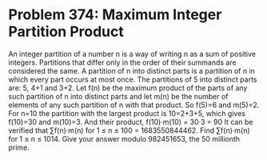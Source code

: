 # Problem 374: Maximum Integer Partition Product
An integer partition of a number n is a way of writing n as a sum of
positive integers. Partitions that differ only in the order of their
summands are considered the same. A partition of n into distinct parts
is a partition of n in which every part occurs at most once. The
partitions of 5 into distinct parts are: 5, 4+1 and 3+2. Let f(n) be the
maximum product of the parts of any such partition of n into distinct
parts and let m(n) be the number of elements of any such partition of n
with that product. So f(5)=6 and m(5)=2. For n=10 the partition with the
largest product is 10=2+3+5, which gives f(10)=30 and m(10)=3. And their
product, f(10)·m(10) = 30·3 = 90 It can be verified that ∑f(n)·m(n) for
1 ≤ n ≤ 100 = 1683550844462. Find ∑f(n)·m(n) for 1 ≤ n ≤ 1014. Give your
answer modulo 982451653, the 50 millionth prime.
